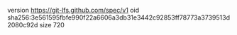 version https://git-lfs.github.com/spec/v1
oid sha256:3e561595fbfe990f22a6606a3db31e3442c92853ff78773a3739513d2080c92d
size 720
